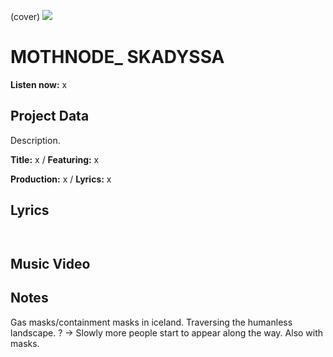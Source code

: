 (cover) ![](57175019_319474918741616_8502199518755923887_n.jpg)

# MOTHNODE_ SKADYSSA

**Listen now:** x

## Project Data

Description.


**Title:** x / **Featuring:** x

**Production:** x / **Lyrics:** x

## Lyrics

```


```

## Music Video


## Notes

Gas masks/containment masks in iceland. Traversing the humanless landscape. 
? -> Slowly more people start to appear along the way. Also with masks.
